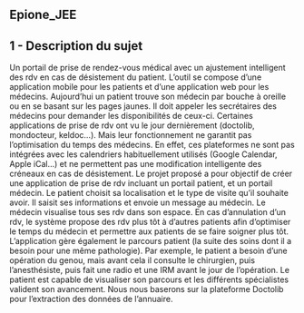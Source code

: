 Epione_JEE
------------------------
1 - Description du sujet
------------------------
Un portail de prise de rendez-vous médical avec un ajustement intelligent des rdv en cas de désistement du patient. L’outil se
compose d’une application mobile pour les patients et d’une application web pour les médecins.
Aujourd’hui un patient trouve son médecin par bouche à oreille ou en se basant sur les pages jaunes. Il doit appeler les
secrétaires des médecins pour demander les disponibilités de ceux-ci. Certaines applications de prise de rdv ont vu le jour
dernièrement (doctolib, mondocteur, keldoc…). Mais leur fonctionnement ne garantit pas l’optimisation du temps des
médecins. En effet, ces plateformes ne sont pas intégrées avec les calendriers habituellement utilisés (Google Calendar,
Apple iCal…) et ne permettent pas une modification intelligente des créneaux en cas de désistement.
Le projet proposé a pour objectif de créer une application de prise de rdv incluant un portail patient, et un portail médecin. Le
patient choisit sa localisation et le type de visite qu’il souhaite avoir. Il saisit ses informations et envoie un message au
médecin. Le médecin visualise tous ses rdv dans son espace. En cas d’annulation d’un rdv, le système propose des rdv plus
tôt à d’autres patients afin d’optimiser le temps du médecin et permettre aux patients de se faire soigner plus tôt.
L’application gère également le parcours patient (la suite des soins dont il a besoin pour une même pathologie). Par exemple,
le patient a besoin d’une opération du genou, mais avant cela il consulte le chirurgien, puis l’anesthésiste, puis fait une radio
et une IRM avant le jour de l’opération. Le patient est capable de visualiser son parcours et les différents spécialistes valident
son avancement.
Nous nous baserons sur la plateforme Doctolib pour l’extraction des données de l’annuaire.
